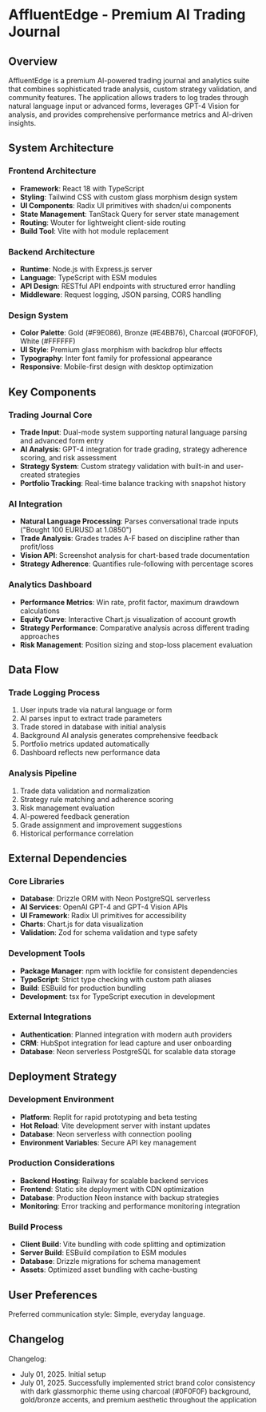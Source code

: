 # AffluentEdge - Premium AI Trading Journal

## Overview

AffluentEdge is a premium AI-powered trading journal and analytics suite that combines sophisticated trade analysis, custom strategy validation, and community features. The application allows traders to log trades through natural language input or advanced forms, leverages GPT-4 Vision for analysis, and provides comprehensive performance metrics and AI-driven insights.

## System Architecture

### Frontend Architecture
- **Framework**: React 18 with TypeScript
- **Styling**: Tailwind CSS with custom glass morphism design system
- **UI Components**: Radix UI primitives with shadcn/ui components
- **State Management**: TanStack Query for server state management
- **Routing**: Wouter for lightweight client-side routing
- **Build Tool**: Vite with hot module replacement

### Backend Architecture
- **Runtime**: Node.js with Express.js server
- **Language**: TypeScript with ESM modules
- **API Design**: RESTful API endpoints with structured error handling
- **Middleware**: Request logging, JSON parsing, CORS handling

### Design System
- **Color Palette**: Gold (#F9E086), Bronze (#E4BB76), Charcoal (#0F0F0F), White (#FFFFFF)
- **UI Style**: Premium glass morphism with backdrop blur effects
- **Typography**: Inter font family for professional appearance
- **Responsive**: Mobile-first design with desktop optimization

## Key Components

### Trading Journal Core
- **Trade Input**: Dual-mode system supporting natural language parsing and advanced form entry
- **AI Analysis**: GPT-4 integration for trade grading, strategy adherence scoring, and risk assessment
- **Strategy System**: Custom strategy validation with built-in and user-created strategies
- **Portfolio Tracking**: Real-time balance tracking with snapshot history

### AI Integration
- **Natural Language Processing**: Parses conversational trade inputs ("Bought 100 EURUSD at 1.0850")
- **Trade Analysis**: Grades trades A-F based on discipline rather than profit/loss
- **Vision API**: Screenshot analysis for chart-based trade documentation
- **Strategy Adherence**: Quantifies rule-following with percentage scores

### Analytics Dashboard
- **Performance Metrics**: Win rate, profit factor, maximum drawdown calculations
- **Equity Curve**: Interactive Chart.js visualization of account growth
- **Strategy Performance**: Comparative analysis across different trading approaches
- **Risk Management**: Position sizing and stop-loss placement evaluation

## Data Flow

### Trade Logging Process
1. User inputs trade via natural language or form
2. AI parses input to extract trade parameters
3. Trade stored in database with initial analysis
4. Background AI analysis generates comprehensive feedback
5. Portfolio metrics updated automatically
6. Dashboard reflects new performance data

### Analysis Pipeline
1. Trade data validation and normalization
2. Strategy rule matching and adherence scoring
3. Risk management evaluation
4. AI-powered feedback generation
5. Grade assignment and improvement suggestions
6. Historical performance correlation

## External Dependencies

### Core Libraries
- **Database**: Drizzle ORM with Neon PostgreSQL serverless
- **AI Services**: OpenAI GPT-4 and GPT-4 Vision APIs
- **UI Framework**: Radix UI primitives for accessibility
- **Charts**: Chart.js for data visualization
- **Validation**: Zod for schema validation and type safety

### Development Tools
- **Package Manager**: npm with lockfile for consistent dependencies
- **TypeScript**: Strict type checking with custom path aliases
- **Build**: ESBuild for production bundling
- **Development**: tsx for TypeScript execution in development

### External Integrations
- **Authentication**: Planned integration with modern auth providers
- **CRM**: HubSpot integration for lead capture and user onboarding
- **Database**: Neon serverless PostgreSQL for scalable data storage

## Deployment Strategy

### Development Environment
- **Platform**: Replit for rapid prototyping and beta testing
- **Hot Reload**: Vite development server with instant updates
- **Database**: Neon serverless with connection pooling
- **Environment Variables**: Secure API key management

### Production Considerations
- **Backend Hosting**: Railway for scalable backend services
- **Frontend**: Static site deployment with CDN optimization
- **Database**: Production Neon instance with backup strategies
- **Monitoring**: Error tracking and performance monitoring integration

### Build Process
- **Client Build**: Vite bundling with code splitting and optimization
- **Server Build**: ESBuild compilation to ESM modules
- **Database**: Drizzle migrations for schema management
- **Assets**: Optimized asset bundling with cache-busting

## User Preferences

Preferred communication style: Simple, everyday language.

## Changelog

Changelog:
- July 01, 2025. Initial setup
- July 01, 2025. Successfully implemented strict brand color consistency with dark glassmorphic theme using charcoal (#0F0F0F) background, gold/bronze accents, and premium aesthetic throughout the application